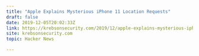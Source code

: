 ```yaml
---
title: "Apple Explains Mysterious iPhone 11 Location Requests"
draft: false
date: 2019-12-05T20:02:33Z
link: https://krebsonsecurity.com/2019/12/apple-explains-mysterious-iphone-11-location-requests/?utm_medium=RSS&utm_source=hune
site: krebsonsecurity.com
topic: Hacker News  

---
```

